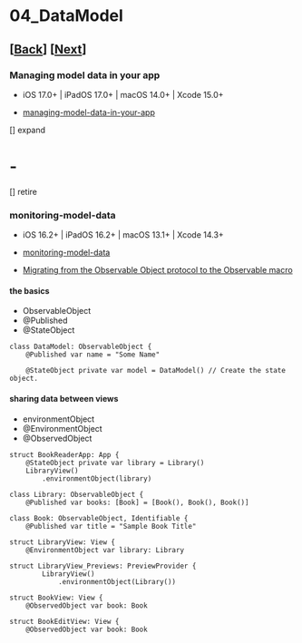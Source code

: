 # 04_DataModel

## [[Back](./04_swiftui.md)] [[Next](./05_data.md)]

### Managing model data in your app

- iOS 17.0+ | iPadOS 17.0+ | macOS 14.0+ | Xcode 15.0+

- [managing-model-data-in-your-app](https://developer.apple.com/documentation/swiftui/managing-model-data-in-your-app)

[] expand

# -

[] retire

### monitoring-model-data

- iOS 16.2+ | iPadOS 16.2+ | macOS 13.1+ | Xcode 14.3+

- [monitoring-model-data](https://developer.apple.com/documentation/swiftui/monitoring-model-data-changes-in-your-app)

- [Migrating from the Observable Object protocol to the Observable macro](https://developer.apple.com/documentation/swiftui/migrating-from-the-observable-object-protocol-to-the-observable-macro)

#### the basics

- ObservableObject
- @Published
- @StateObject

```
class DataModel: ObservableObject {
    @Published var name = "Some Name"

    @StateObject private var model = DataModel() // Create the state object.
```

#### sharing data between views

- environmentObject
- @EnvironmentObject
- @ObservedObject

```
struct BookReaderApp: App {
    @StateObject private var library = Library()
    LibraryView()
        .environmentObject(library)

class Library: ObservableObject {
    @Published var books: [Book] = [Book(), Book(), Book()]

class Book: ObservableObject, Identifiable {
    @Published var title = "Sample Book Title"

struct LibraryView: View {
    @EnvironmentObject var library: Library

struct LibraryView_Previews: PreviewProvider {
        LibraryView()
            .environmentObject(Library())

struct BookView: View {
    @ObservedObject var book: Book

struct BookEditView: View {
    @ObservedObject var book: Book

```
